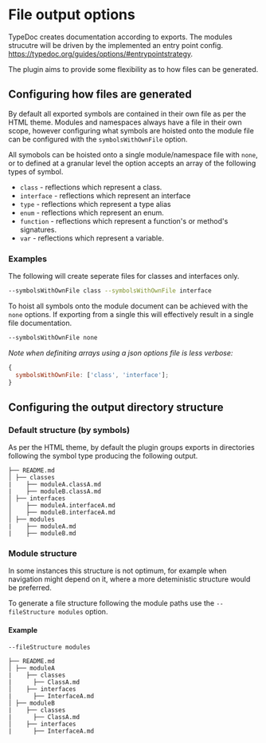 # File output options

TypeDoc creates documentation according to exports. The modules strucutre will be driven by the implemented an entry point config. https://typedoc.org/guides/options/#entrypointstrategy.

The plugin aims to provide some flexibility as to how files can be generated.

## Configuring how files are generated

By default all exported symbols are contained in their own file as per the HTML theme. Modules and namespaces always have a file in their own scope, however configuring what symbols are hoisted onto the module file can be configured with the `symbolsWithOwnFile` option.

All symobols can be hoisted onto a single module/namespace file with `none`, or to defined at a granular level the option accepts an array of the following types of symbol.

- `class` - reflections which represent a class.
- `interface` - reflections which represent an interface
- `type` - reflections which represent a type alias
- `enum` - reflections which represent an enum.
- `function` - reflections which represent a function's or method's signatures.
- `var` - reflections which represent a variable.

### Examples

The following will create seperate files for classes and interfaces only.

```bash
--symbolsWithOwnFile class --symbolsWithOwnFile interface
```

To hoist all symbols onto the module document can be achieved with the `none` options. If exporting from a single this will effectively result in a single file documentation.

```bash
--symbolsWithOwnFile none
```

_Note when definiting arrays using a json options file is less verbose:_

```js
{
  symbolsWithOwnFile: ['class', 'interface'];
}
```

## Configuring the output directory structure

### Default structure (by symbols)

As per the HTML theme, by default the plugin groups exports in directories following the symbol type producing the following output.

```
├── README.md
│ ├── classes
|    ├── moduleA.classA.md
|    ├── moduleB.classA.md
│ ├── interfaces
│    ├── moduleA.interfaceA.md
│    ├── moduleB.interfaceA.md
│ ├── modules
|    ├── moduleA.md
|    ├── moduleB.md
```

### Module structure

In some instances this structure is not optimum, for example when navigation might depend on it, where a more deteministic structure would be preferred.

To generate a file structure following the module paths use the `--fileStructure modules` option.

#### Example

```bash
--fileStructure modules
```

```
├── README.md
│ ├── moduleA
|    ├── classes
|      ├── ClassA.md
│    ├── interfaces
|      ├── InterfaceA.md
│ ├── moduleB
|    ├── classes
|      ├── ClassA.md
│    ├── interfaces
|      ├── InterfaceA.md
```
